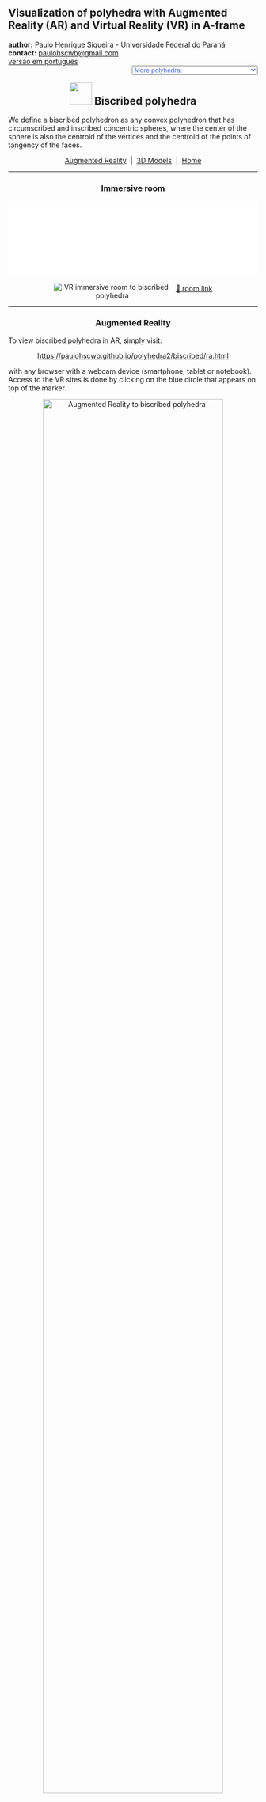 <link rel="stylesheet" href="../scripts/style.css">
<meta charset="utf-8">
<link rel="icon" type="image/png" href="vr/salas/imagens/icone.png">
<h2>Visualization of polyhedra with Augmented Reality (AR) and Virtual Reality (VR) in A-frame</h2>
 <b>author:</b> Paulo Henrique Siqueira - Universidade Federal do Paraná
 <br><b>contact:</b> <a href="#">paulohscwb@gmail.com</a>
 <br><a href="https://paulohscwb.github.io/polyhedra2/biscribed/pt-br/">versão em português</a>
 <form style="margin: 0 auto; float:right; text-align:right; width:100%; margin-bottom:15px;">
	<select id="url" onchange="urlHandler(this.value)" style="color:royalblue;">
		<option disabled selected value>More polyhedra:</option>
		<option value="../ArchimedeanCatalanHulls/">Archimedean and Catalan convex hulls</option>
		<option value="../fractalplatonic/">Platonic polyhedra fractals</option>
		<option value="../fractalnonconvex/">Non convex polyhedra fractals</option>
		<option value="../fractalarchimedean/">Archimedean polyhedra fractals</option>
		<option value="../chamfered/">Chamfered polyhedra</option>
		<option value="../propellor/">Propellor polyhedra</option>
		<option value="../diamonds/">Diamond polyhedra</option>
		<option disabled value="../biscribed/pt-br/">Biscribed polyhedra</option>
	</select>
</form>
<script>
function urlHandler(value) {                               
    window.location.assign(`${value}`);
}
</script>

<p id="p1"></p>
  <h2 align="center"><img src="vr/salas/imagens/icone.png" style="margin-bottom:-10px" width="45"> Biscribed polyhedra</h2>
We define a biscribed polyhedron as any convex polyhedron that has circumscribed and inscribed concentric spheres, where the center of the sphere is also the centroid of the vertices and the centroid of the points of tangency of the faces.
<p align="center"><a href="#ra">Augmented Reality</a><span>&nbsp;&nbsp;|&nbsp;&nbsp;</span><a href="#m3d">3D Models</a><span>&nbsp;&nbsp;|&nbsp;&nbsp;</span><a href="../">Home</a></p>
  <hr>
 <h3 align="center">Immersive room</h3>
  <div class="embed-container"><iframe width="100%" src="sala.htm" title="Sala Imersiva dos Poliedros biscritos" frameborder="0" loading="lazy"></iframe></div>
  <p align="center"><img align="middle" src="../../cotadas/videos/biscribed.gif" style="max-width: 47%; border-radius:5px; margin-right:10px" loading="lazy" alt="VR immersive room to biscribed polyhedra"/><a href="sala.htm" target="_blank">&#x1f517; room link</a></p>  
  <hr>
  <h3 id="ra" align="center">Augmented Reality</h3>
  To view biscribed polyhedra in AR, simply visit:
<p align="center"><a href="ra.html" class="raAR" target="_blank">https://paulohscwb.github.io/polyhedra2/biscribed/ra.html</a></p> 
with any browser with a webcam device (smartphone, tablet or notebook). 
<br>Access to the VR sites is done by clicking on the blue circle that appears on top of the marker.
<p align="center"><img style="border-radius:7px;" alt="Augmented Reality to biscribed polyhedra" src="ar/example.jpg" width="85%"></p>
<p align="center"><img src="ar/biscribed.gif" alt="Augmented Reality to biscribed polyhedra" style="max-width: 92%; border-radius:5px;" loading="lazy"/></p>
<hr>
<h3 id="m3d" align="center">3D models</h3>
<!-- <iframe width="560" height="315" style="max-width:100%" src="https://www.youtube.com/embed/videoseries?list=PLy0I_lGW8HxXlieaiv7p0PWdsNRWPbWRv" title="YouTube video player" frameborder="0" allow="accelerometer; autoplay; clipboard-write; encrypted-media; gyroscope; picture-in-picture; web-share" allowfullscreen></iframe> -->
<h4>1. Biscribed truncated octahedron</h4>
<a href="vr/BiscribedTruncatedOctahedron.htm" target="_blank" title="3D model" class="fotoA"><img src="ar/77A.png" class="foto" alt="Biscribed Truncated Octahedron"></a><img src="ar/77.png" class="qr">
 <br><br><br>A biscript truncated octahedron has the shape of the truncated octahedron, one of the Archimedean polyhedra, but does not have the regular hexagons. It is the dual solid of the biscript tetrakis hexahedron.
 <br><br><br><b>Faces:</b> 6 squares and 8 ditrigons | <b>Edges:</b> 36 | <b>Vertices:</b> 24. <a href="http://dmccooey.com/polyhedra/BiscribedNonChiral.html" target="_blank">More...</a>
 <a href="ra.html" class="raAR" title="Augmented reality" target="_blank"></a>
<hr>
<h4>2. Biscribed tetrakis hexahedron</h4>
<a href="vr/BiscribedTetrakisHexahedron.htm" target="_blank" title="3D model" class="fotoA"><img src="ar/78A.png" class="foto" alt="Biscribed Tetrakis Hexahedron"></a><img src="ar/78.png" class="qr">
 <br><br><br>A biscript tetrakis hexahedron has the shape of the tetrakis hexahedron, one of the Catalan polyhedra, but the edge measurements are different. It is the dual solid of the biscript truncated octahedron.
 <br><br><br><b>Faces:</b> 24 isosceles triangles | <b>Edges:</b> 36 | <b>Vertices:</b> 14. <a href="http://dmccooey.com/polyhedra/BiscribedNonChiral.html" target="_blank">More...</a>
 <a href="ra.html" class="raAR" title="Augmented reality" target="_blank"></a>
<hr>
<h4>3. Biscribed truncated cuboctahedron</h4>
<a href="vr/BiscribedTruncatedCuboctahedron.htm" target="_blank" title="3D model" class="fotoA"><img src="ar/79A.png" class="foto" alt="Biscribed Truncated Cuboctahedron"></a><img src="ar/79.png" class="qr">
 <br><br><br>A biscript truncated cuboctahedron has the shape of the truncated cuboctahedron, one of the Archimedean polyhedra, but does not have the regular faces. It is the dual solid of the biscribed disdyakis dodecahedron.
 <br><br><br><b>Faces:</b> 12 rectangles, 8 ditrigons and 6 ditetragons | <b>Edges:</b> 72 | <b>Vertices:</b> 48. <a href="http://dmccooey.com/polyhedra/BiscribedNonChiral.html" target="_blank">More...</a>
 <a href="ra.html" class="raAR" title="Augmented reality" target="_blank"></a>
<hr>
<h4>4. Biscribed disdyakis dodecahedron</h4>
<a href="vr/BiscribedDisdyakisDodecahedron.htm" target="_blank" title="3D model" class="fotoA"><img src="ar/80A.png" class="foto" alt="Biscribed Disdyakis Dodecahedron"></a><img src="ar/80.png" class="qr">
 <br><br><br>A biscript disdyakis dodecahedron has the shape of the disdyakis dodecahedron, one of the Catalan polyhedra, but the edge measurements are different. It is the dual solid of the biscript truncated cuboctahedron.
 <br><br><br><b>Faces:</b> 48 acute triangles | <b>Edges:</b> 72 | <b>Vertices:</b> 26. <a href="http://dmccooey.com/polyhedra/BiscribedNonChiral.html" target="_blank">More...</a>
 <a href="ra.html" class="raAR" title="Augmented reality" target="_blank"></a>
<hr>
<h4>5. Biscribed truncated icosahedron</h4>
<a href="vr/BiscribedTruncatedIcosahedron.htm" target="_blank" title="3D model" class="fotoA"><img src="ar/81A.png" class="foto" alt="Biscribed Truncated Icosahedron"></a><img src="ar/81.png" class="qr">
 <br><br><br>A biscript truncated icosahedron has the shape of the truncated icosahedron, one of the Archimedean polyhedra, but does not have the regular hexagons. It is the dual solid of the biscribed pentakis dodecahedron.
 <br><br><br><b>Faces:</b> 12 regular pentagons and 20 ditrigons | <b>Edges:</b> 90 | <b>Vertices:</b> 60. <a href="http://dmccooey.com/polyhedra/BiscribedNonChiral.html" target="_blank">More...</a>
 <a href="ra.html" class="raAR" title="Augmented reality" target="_blank"></a>
<hr>
<h4>6. Biscribed pentakis dodecahedron</h4>
<a href="vr/BiscribedPentakisDodecahedron.htm" target="_blank" title="3D model" class="fotoA"><img src="ar/82A.png" class="foto" alt="Biscribed pentakis dodecahedron"></a><img src="ar/82.png" class="qr">
 <br><br><br>A biscribed pentakis dodecahedron has the shape of the pentakis dodecahedron, one of the Catalan polyhedra, but the edge measurements are different. It is the dual solid of the biscript truncated icosahedron.
 <br><br><br><b>Faces:</b> 60 isosceles triangles | <b>Edges:</b> 90 | <b>Vertices:</b> 32. <a href="http://dmccooey.com/polyhedra/BiscribedNonChiral.html" target="_blank">More...</a>
 <a href="ra.html" class="raAR" title="Augmented reality" target="_blank"></a>
<hr>
<h4>7. Biscribed truncated icosidodecahedron</h4>
<a href="vr/BiscribedTruncatedIcosidodecahedron.htm" target="_blank" title="3D model" class="fotoA"><img src="ar/83A.png" class="foto" alt="Biscribed truncated icosidodecahedron"></a><img src="ar/83.png" class="qr">
 <br><br><br>A biscript truncated icosidodecahedron has the shape of the truncated icosidodecahedron, one of the Archimedean polyhedra, but does not have the regular faces. It is the dual solid of the biscribed disdyakis triacontahedron.
 <br><br><br><b>Faces:</b> 30 rectangles, 20 ditrigons and 12 dipentagons | <b>Edges:</b> 180 | <b>Vertices:</b> 120. <a href="http://dmccooey.com/polyhedra/BiscribedNonChiral.html" target="_blank">More...</a>
 <a href="ra.html" class="raAR" title="Augmented reality" target="_blank"></a>
 <hr>
<h4>8. Biscribed disdyakis triacontahedron</h4>
<a href="vr/BiscribedDisdyakisTriacontahedron.htm" target="_blank" title="3D model" class="fotoA"><img src="ar/84A.png" class="foto" alt="Biscribed disdyakis triacontahedron"></a><img src="ar/84.png" class="qr">
 <br><br><br>A biscribed disdyakis triacontahedron has the shape of the disdyakis triacontahedron, one of the Catalan polyhedra, but the edge measurements are different. It is the dual solid of the biscript truncated icosidodecahedron.
 <br><br><br><b>Faces:</b> 120 acute triangles | <b>Edges:</b> 180 | <b>Vertices:</b> 62. <a href="http://dmccooey.com/polyhedra/BiscribedNonChiral.html" target="_blank">More...</a>
 <a href="ra.html" class="raAR" title="Augmented reality" target="_blank"></a>
 <hr>
<h4>9. Biscribed snub cube</h4>
<a href="vr/BiscribedSnubCube.htm" target="_blank" title="3D model" class="fotoA"><img src="ar/85A.png" class="foto" alt="Biscribed snub cube"></a><img src="ar/85.png" class="qr">
 <br><br><br>A biscribed snub cube has the shape of the snub cube, one of the Archimedean polyhedra, but the edge measurements are different. It is the dual solid of the biscript pentagonal icositetrahedron.
 <br><br><br><b>Faces:</b> 8 equilateral triangles, 24 acute triangles and 6 squares | <b>Edges:</b> 60 | <b>Vertices:</b> 24. <a href="http://dmccooey.com/polyhedra/BiscribedChiral.html" target="_blank">More...</a>
 <a href="ra.html" class="raAR" title="Augmented reality" target="_blank"></a>
 <hr>
<h4>10. Biscribed pentagonal icositetrahedron</h4>
<a href="vr/BiscribedPentagonalIcositetrahedron.htm" target="_blank" title="3D model" class="fotoA"><img src="ar/86A.png" class="foto" alt="Biscribed pentagonal icositetrahedron"></a><img src="ar/86.png" class="qr">
 <br><br><br>A biscribed pentagonal icositetrahedron has the shape of the pentagonal icositetrahedron, one of the Catalan polyhedra, but the edge measurements are different. It is the dual solid of the biscript snub cube.
 <br><br><br><b>Faces:</b> 24 irregular pentagons | <b>Edges:</b> 60 | <b>Vertices:</b> 38. <a href="http://dmccooey.com/polyhedra/BiscribedChiral.html" target="_blank">More...</a>
 <a href="ra.html" class="raAR" title="Augmented reality" target="_blank"></a>
<p class="topop"><a href="#p1" class="topo">back to top</a></p>
<hr>
<h4>11. Biscribed snub dodecahedron</h4>
<a href="vr/BiscribedSnubDodecahedron.htm" target="_blank" title="3D model" class="fotoA"><img src="ar/87A.png" class="foto" alt="Biscribed snub dodecahedron"></a><img src="ar/87.png" class="qr">
 <br><br><br>A biscribed snub dodecahedron has the shape of the snub dodecahedron, one of the Archimedean polyhedra, but the edge measurements are different. It is the dual solid of the biscript pentagonal hexecontahedron.
 <br><br><br><b>Faces:</b> 20 equilateral triangles, 60 acute triangles and 12 regular pentagons | <b>Edges:</b> 150 | <b>Vertices:</b> 60. <a href="http://dmccooey.com/polyhedra/BiscribedChiral.html" target="_blank">More...</a>
 <a href="ra.html" class="raAR" title="Augmented reality" target="_blank"></a>
 <hr>
<h4>12. Biscribed pentagonal hexecontahedron</h4>
<a href="vr/BiscribedPentagonalHexecontahedron.htm" target="_blank" title="3D model" class="fotoA"><img src="ar/88A.png" class="foto" alt="Biscribed pentagonal hexecontahedron"></a><img src="ar/88.png" class="qr">
 <br><br><br>A biscribed pentagonal hexecontahedron has the shape of the pentagonal hexecontahedron, one of the Catalan polyhedra, but the edge measurements are different. It is the dual solid of the biscript snub dodecahedron.
 <br><br><br><b>Faces:</b> 60 irregular pentagons | <b>Edges:</b> 150 | <b>Vertices:</b> 92. <a href="http://dmccooey.com/polyhedra/BiscribedChiral.html" target="_blank">More...</a>
 <a href="ra.html" class="raAR" title="Augmented reality" target="_blank"></a>
 <hr>
<h4>13. Biscribed orthotruncated propello octahedron</h4>
<a href="vr/BiscribedOrthotruncatedPropelloOctahedron.htm" target="_blank" title="3D model" class="fotoA"><img src="ar/89A.png" class="foto" alt="Biscribed Orthotruncated Propello Octahedron"></a><img src="ar/89.png" class="qr">
 <br><br><br>A biscribed orthotruncated propello octahedron has the shape of the orthotruncated propello octahedron, but the edge measurements are different. It is the dual solid of the biscript orthokis propello cube.
 <br><br><br><b>Faces:</b> 8 equilateral triangles, 6 squares and 24 irregular pentagons | <b>Edges:</b> 84 | <b>Vertices:</b> 48. <a href="http://dmccooey.com/polyhedra/BiscribedChiral.html" target="_blank">More...</a>
 <a href="ra.html" class="raAR" title="Augmented reality" target="_blank"></a>
 <hr>
<h4>14. Biscribed orthokis propello cube</h4>
<a href="vr/BiscribedOrthokisPropelloCube.htm" target="_blank" title="3D model" class="fotoA"><img src="ar/90A.png" class="foto" alt="Biscribed Orthokis Propello Cube"></a><img src="ar/90.png" class="qr">
 <br><br><br>A biscribed orthokis propello cube has the shape of the orthokis propello cube, but the edge measurements are different. It is the dual solid of the biscript orthotruncated propello octahedron.
 <br><br><br><b>Faces:</b> 24 isosceles triangles and 24 irregular tetragons | <b>Edges:</b> 84 | <b>Vertices:</b> 38. <a href="http://dmccooey.com/polyhedra/BiscribedChiral.html" target="_blank">More...</a>
 <a href="ra.html" class="raAR" title="Augmented reality" target="_blank"></a>
 <hr>
<h4>15. Biscribed orthotruncated propello icosahedron</h4>
<a href="vr/BiscribedOrthotruncatedPropelloIcosahedron.htm" target="_blank" title="3D model" class="fotoA"><img src="ar/91A.png" class="foto" alt="Biscribed orthotruncated propello icosahedron"></a><img src="ar/91.png" class="qr">
 <br><br><br>A biscribed orthotruncated propello icosahedron has the shape of the orthotruncated propello icosahedron, but the edge measurements are different. It is the dual solid of the biscript orthokis propello dodecahedron.
 <br><br><br><b>Faces:</b> 20 equilateral triangles, 60 irregular pentagons and 12 regular pentagons | <b>Edges:</b> 210 | <b>Vertices:</b> 120. <a href="http://dmccooey.com/polyhedra/BiscribedChiral.html" target="_blank">More...</a>
 <a href="ra.html" class="raAR" title="Augmented reality" target="_blank"></a>
 <hr>
<h4>16. Biscribed orthokis propello dodecahedron</h4>
<a href="vr/BiscribedOrthokisPropelloDodecahedron.htm" target="_blank" title="3D model" class="fotoA"><img src="ar/92A.png" class="foto" alt="Biscribed orthokis propello dodecahedron"></a><img src="ar/92.png" class="qr">
 <br><br><br>A biscribed orthokis propello dodecahedron has the shape of the orthokis propello dodecahedron, but the edge measurements are different. It is the dual solid of the biscript orthotruncated propello icosahedron.
 <br><br><br><b>Faces:</b> 60 isosceles triangles and 60 irregular tetragons | <b>Edges:</b> 210 | <b>Vertices:</b> 92. <a href="http://dmccooey.com/polyhedra/BiscribedChiral.html" target="_blank">More...</a>
 <a href="ra.html" class="raAR" title="Augmented reality" target="_blank"></a>
 <hr>
<h4>17. Biscribed propello cube</h4>
<a href="vr/BiscribedPropelloCube.htm" target="_blank" title="3D model" class="fotoA"><img src="ar/93A.png" class="foto" alt="Biscribed propello cube"></a><img src="ar/93.png" class="qr">
 <br><br><br>A biscribed propello cube has the shape of the propello cube, but the edge measurements are different. It is the dual solid of the biscript propello octahedron.
 <br><br><br><b>Faces:</b> 6 squares and 24 irregular tetragons | <b>Edges:</b> 60 | <b>Vertices:</b> 32. <a href="http://dmccooey.com/polyhedra/BiscribedChiral.html" target="_blank">More...</a>
 <a href="ra.html" class="raAR" title="Augmented reality" target="_blank"></a>
 <hr>
<h4>18. Biscribed propello octahedron</h4>
<a href="vr/BiscribedPropelloOctahedron.htm" target="_blank" title="3D model" class="fotoA"><img src="ar/94A.png" class="foto" alt="Biscribed propello octahedron"></a><img src="ar/94.png" class="qr">
 <br><br><br>A biscribed propello octahedron has the shape of the propello octahedron, but the edge measurements are different. It is the dual solid of the biscript propello cube.
 <br><br><br><b>Faces:</b> 8 equilateral triangles and 24 irregular tetragons | <b>Edges:</b> 60 | <b>Vertices:</b> 30. <a href="http://dmccooey.com/polyhedra/BiscribedChiral.html" target="_blank">More...</a>
 <a href="ra.html" class="raAR" title="Augmented reality" target="_blank"></a>
 <hr>
<h4>19. Biscribed propello dodecahedron</h4>
<a href="vr/BiscribedPropelloDodecahedron.htm" target="_blank" title="3D model" class="fotoA"><img src="ar/95A.png" class="foto" alt="Biscribed propello Dodecahedron"></a><img src="ar/95.png" class="qr">
 <br><br><br>A biscribed propello dodecahedron has the shape of the propello dodecahedron, but the edge measurements are different. It is the dual solid of the biscript propello icosahedron.
 <br><br><br><b>Faces:</b> 12 regular pentagons and 60 irregular tetragons | <b>Edges:</b> 150 | <b>Vertices:</b> 80. <a href="http://dmccooey.com/polyhedra/BiscribedChiral.html" target="_blank">More...</a>
 <a href="ra.html" class="raAR" title="Augmented reality" target="_blank"></a>
 <hr>
<h4>20. Biscribed propello icosahedron</h4>
<a href="vr/BiscribedPropelloIcosahedron.htm" target="_blank" title="3D model" class="fotoA"><img src="ar/96A.png" class="foto" alt="Biscribed propello icosahedron"></a><img src="ar/96.png" class="qr">
 <br><br><br>A biscribed propello icosahedron has the shape of the propello icosahedron, but the edge measurements are different. It is the dual solid of the biscript propello dodecahedron.
 <br><br><br><b>Faces:</b> 20 equilateral triangles and 60 irregular tetragons | <b>Edges:</b> 150 | <b>Vertices:</b> 72. <a href="http://dmccooey.com/polyhedra/BiscribedChiral.html" target="_blank">More...</a>
 <a href="ra.html" class="raAR" title="Augmented reality" target="_blank"></a>
<p class="topop"><a href="#p1" class="topo">back to top</a></p>
<hr>
<h4>21. Biscribed hexpropello cube</h4>
<a href="vr/BiscribedHexpropelloCube.htm" target="_blank" title="3D model" class="fotoA"><img src="ar/97A.png" class="foto" alt="Biscribed hexpropello cube"></a><img src="ar/97.png" class="qr">
 <br><br><br>A biscribed hexpropello cube has the shape of the hexpropello cube, but the edge measurements are different. It is the dual solid of the biscript tetrakis snub cube.
 <br><br><br><b>Faces:</b> 6 squares and 24 irregular hexagons | <b>Edges:</b> 84 | <b>Vertices:</b> 56. <a href="http://dmccooey.com/polyhedra/BiscribedChiral.html" target="_blank">More...</a>
 <a href="ra.html" class="raAR" title="Augmented reality" target="_blank"></a>
 <hr>
<h4>22. Biscribed tetrakis snub cube</h4>
<a href="vr/BiscribedTetrakisSnubCube.htm" target="_blank" title="3D model" class="fotoA"><img src="ar/98A.png" class="foto" alt="Biscribed tetrakis snub cube"></a><img src="ar/98.png" class="qr">
 <br><br><br>A biscribed tetrakis snub cube has the shape of the tetrakis snub cube, but the edge measurements are different. It is the dual solid of the biscript hexpropello cube.
 <br><br><br><b>Faces:</b> 8 equilateral triangles, 24 isosceles triangles and 24 acute triangles | <b>Edges:</b> 84 | <b>Vertices:</b> 30. <a href="http://dmccooey.com/polyhedra/BiscribedChiral.html" target="_blank">More...</a>
 <a href="ra.html" class="raAR" title="Augmented reality" target="_blank"></a>
 <hr>
<h4>23. Biscribed hexpropello dodecahedron</h4>
<a href="vr/BiscribedHexpropelloDodecahedron.htm" target="_blank" title="3D model" class="fotoA"><img src="ar/99A.png" class="foto" alt="Biscribed hexpropello dodecahedron"></a><img src="ar/99.png" class="qr">
 <br><br><br>A biscribed hexpropello dodecahedron has the shape of the hexpropello dodecahedron, but the edge measurements are different. It is the dual solid of the biscript pentakis snub dodecahedron.
 <br><br><br><b>Faces:</b> 12 regular pentagons and 60 irregular hexagons | <b>Edges:</b> 210 | <b>Vertices:</b> 140. <a href="http://dmccooey.com/polyhedra/BiscribedChiral.html" target="_blank">More...</a>
 <a href="ra.html" class="raAR" title="Augmented reality" target="_blank"></a>
 <hr>
<h4>24. Biscribed pentakis snub dodecahedron</h4>
<a href="vr/BiscribedPentakisSnubDodecahedron.htm" target="_blank" title="3D model" class="fotoA"><img src="ar/100A.png" class="foto" alt="Biscribed pentakis snub dodecahedron"></a><img src="ar/100.png" class="qr">
 <br><br><br>A biscribed pentakis snub dodecahedron has the shape of the pentakis snub dodecahedron, but the edge measurements are different. It is the dual solid of the biscript hexpropello dodecahedron.
 <br><br><br><b>Faces:</b> 20 equilateral triangles, 60 isosceles triangles and 60 acute triangles | <b>Edges:</b> 210 | <b>Vertices:</b> 72. <a href="http://dmccooey.com/polyhedra/BiscribedChiral.html" target="_blank">More...</a>
 <a href="ra.html" class="raAR" title="Augmented reality" target="_blank"></a>
 <hr>
<h4>25. Biscribed propello truncated octahedron</h4>
<a href="vr/BiscribedPropelloTruncatedOctahedron.htm" target="_blank" title="3D model" class="fotoA"><img src="ar/101A.png" class="foto" alt="Biscribed propello truncated octahedron"></a><img src="ar/101.png" class="qr">
 <br><br><br>A biscribed propello truncated octahedron has the shape of the propello truncated octahedron, but the edge measurements are different. It is the dual solid of the biscript propello tetrakis hexahedron.
 <br><br><br><b>Faces:</b> 6 squares, 72 irregular tetragons and 8 ditrigons | <b>Edges:</b> 180 | <b>Vertices:</b> 96. <a href="http://dmccooey.com/polyhedra/BiscribedChiral.html" target="_blank">More...</a>
 <a href="ra.html" class="raAR" title="Augmented reality" target="_blank"></a>
 <hr>
<h4>26. Biscribed propello tetrakis hexahedron</h4>
<a href="vr/BiscribedPropelloTetrakisHexahedron.htm" target="_blank" title="3D model" class="fotoA"><img src="ar/102A.png" class="foto" alt="Biscribed propello tetrakis hexahedron"></a><img src="ar/102.png" class="qr">
 <br><br><br>A biscribed propello tetrakis hexahedron has the shape of the propello tetrakis hexahedron, but the edge measurements are different. It is the dual solid of the biscript propello truncated octahedron.
 <br><br><br><b>Faces:</b> 24 acute triangles and 72 irregular tetragons | <b>Edges:</b> 180 | <b>Vertices:</b> 86. <a href="http://dmccooey.com/polyhedra/BiscribedChiral.html" target="_blank">More...</a>
 <a href="ra.html" class="raAR" title="Augmented reality" target="_blank"></a>
<p class="topop"><a href="#p1" class="topo">back to top</a></p>
<hr>

<br><a rel="license" href="http://creativecommons.org/licenses/by-nc-nd/4.0/"><img alt="Licença Creative Commons" style="border-width:0" src="https://i.creativecommons.org/l/by-nc-nd/4.0/88x31.png" loading="lazy"/></a><br /><span xmlns:dct="http://purl.org/dc/terms/" property="dct:title">Biscribed polyhedra - Visualization of polyhedra with Augmented Reality and Virtual Reality</span> by <a xmlns:cc="http://creativecommons.org/ns#" href="https://paulohscwb.github.io/polyhedra2/biscribed/" property="cc:attributionName" rel="cc:attributionURL">Paulo Henrique Siqueira</a> is licensed with a license <a rel="license" href="http://creativecommons.org/licenses/by-nc-nd/4.0/">Creative Commons Attribution-NonCommercial-NoDerivatives 4.0 International</a>.

<h4>How to cite this work:</h4> 
<p>Siqueira, P.H., "Biscribed polyhedra - Visualization of polyhedra with Augmented Reality and Virtual Reality". Available in: <https://paulohscwb.github.io/polyhedra2/biscribed/>, May 2024.</p>
<!--<a target="_blank" href="https://doi.org/10.5281/zenodo.8272770"><img src="https://zenodo.org/badge/DOI/10.5281/zenodo.8272770.svg" alt="DOI"></a>-->
<br><br><b>References:</b>
<br>Weisstein, Eric W. "Archimedean Solid" From MathWorld-A Wolfram Web Resource. <a href="http://mathworld.wolfram.com/ArchimedeanSolid.html" target="_blank">http://mathworld.wolfram.com/ArchimedeanSolid.html</a>
<br>Weisstein, Eric W. "Platonic Solid" From MathWorld-A Wolfram Web Resource. <a href="http://mathworld.wolfram.com/PlatonicSolid.html" target="_blank">http://mathworld.wolfram.com/PlatonicSolid.html</a>
<br>Weisstein, Eric W. "Archimedean Dual" From MathWorld-A Wolfram Web Resource. <a href="https://mathworld.wolfram.com/ArchimedeanDual.html" target="_blank">https://mathworld.wolfram.com/ArchimedeanDual.html</a>
<br>Weisstein, Eric W. "Uniform Polyhedron." From MathWorld--A Wolfram Web Resource. <a href="https://mathworld.wolfram.com/UniformPolyhedron.html" target="_blank">https://mathworld.wolfram.com/UniformPolyhedron.html</a>
<br>Wikipedia <a href="https://en.wikipedia.org/wiki/Archimedean_solid" target="_blank">https://en.wikipedia.org/wiki/Archimedean_solid</a>
<br>Wikipedia <a href="https://en.wikipedia.org/wiki/en.wikipedia.org/wiki/Platonic_solid" target="_blank">https://en.wikipedia.org/wiki/Platonic_solid</a>
<br>McCooey, David I. "Visual Polyhedra". <a href="http://dmccooey.com/polyhedra/" target="_blank">http://dmccooey.com/polyhedra/</a>

